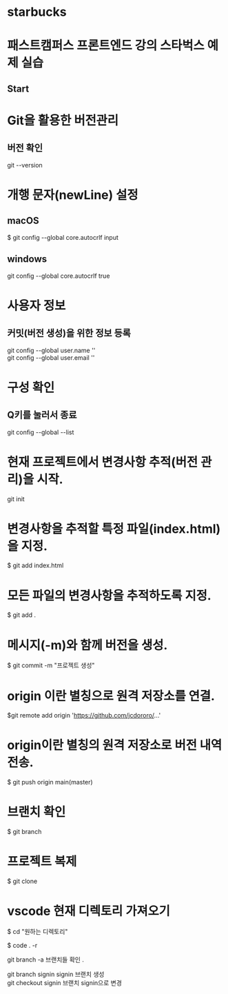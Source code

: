 # starbucks
# 패스트캠퍼스 프론트엔드 강의 스타벅스 예제 실습

## Start
# Git을 활용한 버전관리

## 버전 확인
git --version 



# 개행 문자(newLine) 설정
## macOS
$ git config --global core.autocrlf input  

## windows
git config --global core.autocrlf true  

# 사용자 정보
## 커밋(버전 생성)을 위한 정보 등록
git config --global user.name ''  
git config --global user.email ''  

# 구성 확인
## Q키를 눌러서 종료
git config --global --list  


# 현재 프로젝트에서 변경사항 추적(버전 관리)을 시작.
git init  

# 변경사항을 추적할 특정 파일(index.html)을 지정.
$ git add index.html

# 모든 파일의 변경사항을 추적하도록 지정.
$ git add .  

# 메시지(-m)와 함께 버전을 생성.
$ git commit -m "프로젝트 생성"

# origin 이란 별칭으로 원격 저장소를 연결.
$git remote add origin 'https://github.com/jcdororo/...'

# origin이란 별칭의 원격 저장소로 버전 내역 전송.
$ git push origin main(master)

# 브랜치 확인
$ git branch

# 프로젝트 복제
$ git clone 

# vscode 현재 디렉토리 가져오기
$ cd "원하는 디렉토리"  

$ code . -r

git branch -a 브랜치들 확인    .

git branch signin  signin 브랜치 생성  
git checkout signin 브랜치 signin으로 변경    
